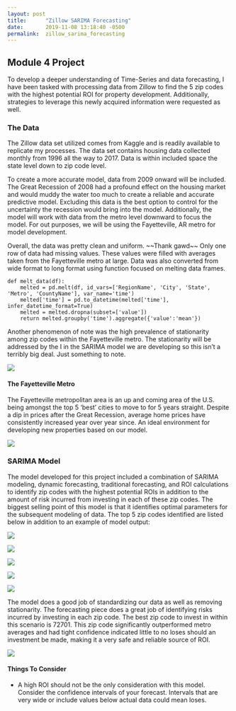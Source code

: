 ```yaml
---
layout: post
title:      "Zillow SARIMA Forecasting"
date:       2019-11-08 13:18:40 -0500
permalink:  zillow_sarima_forecasting
---
```


## Module 4 Project

To develop a deeper understanding of Time-Series and data forecasting, I have been tasked with processing data from Zillow to find the 5 zip codes with the highest potential ROI for property development. Additionally, strategies to leverage this newly acquired information were requested as well. 

### The Data

<p> The Zillow data set utilized comes from Kaggle and is readily available to replicate my processes. The data set contains housing data collected monthly from 1996 all the way to 2017. Data is within included space the state level down to zip code level. <p/>
<p>To create a more accurate model, data from 2009 onward will be included. The Great Recession of 2008 had a profound effect on the housing market and would muddy the water too much to create a reliable and accurate predictive model. Excluding this data is the best option to control for the uncertainty the recession would bring into the model. Additionally, the model will work with data from the metro level downward to focus the model. For out purposes, we will be using the Fayetteville, AR metro for model development. <p/>
<p> Overall, the data was pretty clean and uniform. ~~Thank gawd~~ Only one row of data had missing values. These values were filled with averages taken from the Fayetteville metro at large. Data was also converted from wide format to long format using function focused on melting data frames. <br\>
    
```
def melt_data(df):
    melted = pd.melt(df, id_vars=['RegionName', 'City', 'State', 'Metro', 'CountyName'], var_name='time')
    melted['time'] = pd.to_datetime(melted['time'], infer_datetime_format=True)
    melted = melted.dropna(subset=['value'])
    return melted.groupby('time').aggregate({'value':'mean'})
``` 
<p/> 
<p> Another phenomenon of note was the high prevalence of stationarity among zip codes within the Fayetteville metro. The stationarity will be addressed by the I in the SARIMA model we are developing so this isn’t a terribly big deal. Just something to note.<p/>

![](https://imgur.com/zKsXYvp.png) 

#### The Fayetteville Metro

<p>  The Fayetteville metropolitan area is an up and coming area of the U.S. being amongst the top 5 ‘best’ cities to move to for 5 years straight. Despite a dip in prices after the Great Recession, average home prices have consistently increased year over year since. An ideal environment for developing new properties based on our model. <p/>

![](https://imgur.com/VPHsQ8S.png) 

### SARIMA Model

<p> The model developed for this project included a combination of SARIMA modeling, dynamic forecasting, traditional forecasting, and ROI calculations to identify zip codes with the highest potential ROIs in addition to the amount of risk incurred from investing in each of these zip codes. The biggest selling point of this model is that it identifies optimal parameters for the subsequent modeling of data. The top 5 zip codes identified are listed below in addition to an example of model output: <p/>

![](https://imgur.com/FfEBMV8.png) 

![](https://imgur.com/HXs9sMz.png) 

![](https://imgur.com/BdzeQYU.png) 

![](https://imgur.com/PMq2kkR.png) 

![](https://imgur.com/6lIIqlQ.png) 

<p> The model does a good job of standardizing our data as well as removing stationarity. The forecasting piece does a great job of identifying risks incurred by investing in each zip code. The best zip code to invest in within this scenario is 72701. This zip code significantly outperformed metro averages and had tight confidence indicated little to no loses should an investment be made, making it a very safe and reliable source of ROI. <p/>

![](https://imgur.com/R3wfp84.png) 

#### Things To Consider

* A high ROI should not be the only consideration with this model. Consider the confidence intervals of your forecast. Intervals that are very wide or include values below actual data could mean loses.


